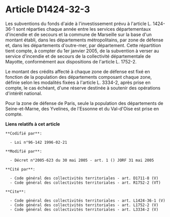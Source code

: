 # Article D1424-32-3

Les subventions du fonds d'aide à l'investissement prévu à l'article L. 1424-36-1 sont réparties chaque année entre les
services départementaux d'incendie et de secours et la commune de Marseille sur la base d'un montant établi, dans les
départements métropolitains, par zone de défense et, dans les départements d'outre-mer, par département. Cette répartition
tient compte, à compter du 1er janvier 2005, de la subvention à verser au service d'incendie et de secours de la collectivité
départementale de Mayotte, conformément aux dispositions de l'article L. 1752-2. 

Le montant des crédits affecté à chaque zone de défense est fixé en fonction de la population des départements composant
chaque zone, définie selon les modalités fixées à l'article L. 3334-2, après prise en compte, le cas échéant, d'une réserve
destinée à soutenir des opérations d'intérêt national. 

Pour la zone de défense de Paris, seule la population des départements de Seine-et-Marne, des Yvelines, de l'Essonne et du
Val-d'Oise est prise en compte.

**Liens relatifs à cet article**

	**Codifié par**:

	  - Loi n°96-142 1996-02-21

	**Modifié par**:

	  - Décret n°2005-623 du 30 mai 2005 - art. 1 () JORF 31 mai 2005

	**Cité par**:

	  - Code général des collectivités territoriales - art. D1711-8 (V)
	  - Code général des collectivités territoriales - art. R1752-2 (VT)

	**Cite**:

	  - Code général des collectivités territoriales - art. L1424-36-1 (V)
	  - Code général des collectivités territoriales - art. L1752-2 (V)
	  - Code général des collectivités territoriales - art. L3334-2 (V)
